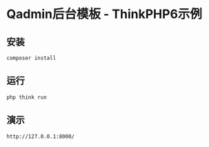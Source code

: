 # Qadmin后台模板 - ThinkPHP6示例

## 安装

```angular2html
composer install
```

## 运行

```angular2html
php think run
```


## 演示

```angular2html
http://127.0.0.1:8000/
```